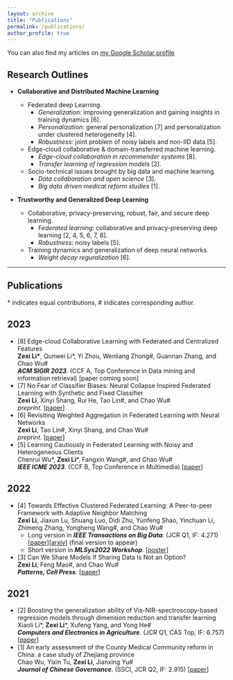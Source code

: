 ```yaml
---
layout: archive
title: "Publications"
permalink: /publications/
author_profile: true
---
```


You can also find my articles on [my Google Scholar profile](https://scholar.google.com/citations?hl=zh-CN&user=6lMg5eoAAAAJ)

## Research Outlines
* **Collaborative and Distributed Machine Learning**
  * Federated deep Learning.
    * *Generalization*: improving generalization and gaining insights in training dynamics \[6\].
    * *Personalization*: general personalization \[7\] and personalization under clustered heterogeneity \[4\].
    * *Robustness*: joint problem of noisy labels and non-IID data \[5\].
  * Edge-cloud collaborative & domain-transferred machine learning.
    *  *Edge-cloud collaboration in recommender systems* \[8\].
    *  *Transfer learning of regression models* \[2\].
  * Socio-technical issues brought by big data and machine learning.
    *  *Data collaboration and open science* \[3\].
    *  *Big data driven medical reform studies* \[1\].

* **Trustworthy and Generalized Deep Learning**
  * Collaborative, privacy-preserving, robust, fair, and secure deep learning.
    * *Federated learning*: collaborative and privacy-preserving deep learning \[2, 4, 5, 6, 7, 8\].
    * *Robustness*: noisy labels \[5\].
  * Training dynamics and generalization of deep neural networks.
    * *Weight decay reguralization* \[6\].
<!--     * *Linear mode connectivity and permutation invariance*. -->

--------
## Publications
\* indicates equal contributions, \# indicates corresponding author.

## 2023
- \[8\] Edge-cloud Collaborative Learning with Federated and Centralized Features  
  **Zexi Li\***, Qunwei Li\*, Yi Zhou, Wenliang Zhong\#, Guannan Zhang, and Chao Wu\#  
  _**ACM SIGIR 2023**_. (CCF A, Top Conference in Data mining and information retrieval) \[paper coming soon\]
- \[7\] No Fear of Classifier Biases: Neural Collapse Inspired Federated Learning with Synthetic and Fixed Classifier  
  **Zexi Li**, Xinyi Shang, Rui He, Tao Lin\#, and Chao Wu\#  
  _preprint._ \[[paper](https://arxiv.org/abs/2303.10058)\]
- \[6\] Revisiting Weighted Aggregation in Federated Learning with Neural Networks  
  **Zexi Li**, Tao Lin\#, Xinyi Shang, and Chao Wu\#  
  _preprint._ \[[paper](https://arxiv.org/abs/2302.10911)\]
- \[5\] Learning Cautiously in Federated Learning with Noisy and Heterogeneous Clients  
  Chenrui Wu\*, **Zexi Li**\*, Fangxin Wang\#, and Chao Wu\#  
  _**IEEE ICME 2023**_. (CCF B, Top Conference in Multimedia) \[[paper](https://arxiv.org/abs/2304.02892)\]

  
## 2022
- \[4\] Towards Effective Clustered Federated Learning: A Peer-to-peer Framework with Adaptive Neighbor Matching  
  **Zexi Li**, Jiaxun Lu, Shuang Luo, Didi Zhu, Yunfeng Shao, Yinchuan Li, Zhimeng Zhang, Yongheng Wang\#, and Chao Wu\#   
  - Long version in _**IEEE Transactions on Big Data**_. (JCR Q1, IF: 4.271) \[[paper](https://www.computer.org/csdl/journal/bd/5555/01/09954190/1Inoq0EldXG)\]\[[arxiv](https://arxiv.org/pdf/2203.12285.pdf)\] (final version to appear)   
  - Short version in _**MLSys2022 Workshop**_. \[[poster](https://crossfl2022.github.io/abstracts/Abstract4.pdf)\]
- \[3\] Can We Share Models If Sharing Data Is Not an Option?  
  **Zexi Li**, Feng Mao\#, and Chao Wu\#  
  _**Patterns, Cell Press**._ \[[paper](https://www.cell.com/patterns/fulltext/S2666-3899(22)00228-8#%20)\]
  
## 2021
- \[2\] Boosting the generalization ability of Vis-NIR-spectroscopy-based regression models through dimension reduction and transfer learning  
  Xiaoli Li\*, **Zexi Li**\*, Xufeng Yang, and Yong He\#  
  _**Computers and Electronics in Agriculture**_. (JCR Q1, CAS Top, IF: 6.757) \[[paper](https://www.sciencedirect.com/science/article/pii/S0168169921001757)\] 
- \[1\] An early assessment of the County Medical Community reform in China: a case study of Zhejiang province  
  Chao Wu, Yixin Tu, **Zexi Li**, Jianxing Yu\#  
  _**Journal of Chinese Governance**_. (SSCI, JCR Q2, IF: 2.915) \[[paper](https://www.tandfonline.com/doi/abs/10.1080/23812346.2021.1978722)\]
